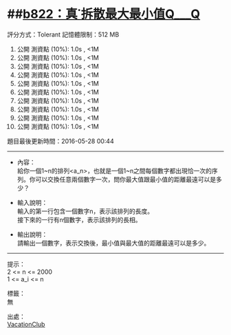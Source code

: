 ##[b822：真˙拆散最大最小值Q___Q](http://zerojudge.tw/ShowProblem?problemid=b822)
======
評分方式：Tolerant 
記憶體限制：512 MB

1. 公開 測資點 (10%): 1.0s , <1M
2. 公開 測資點 (10%): 1.0s , <1M
3. 公開 測資點 (10%): 1.0s , <1M
4. 公開 測資點 (10%): 1.0s , <1M
5. 公開 測資點 (10%): 1.0s , <1M
6. 公開 測資點 (10%): 1.0s , <1M
7. 公開 測資點 (10%): 1.0s , <1M
8. 公開 測資點 (10%): 1.0s , <1M
9. 公開 測資點 (10%): 1.0s , <1M
10. 公開 測資點 (10%): 1.0s , <1M

題目最後更新時間：2016-05-28 00:44 

- - -
* 內容：  
	給你一個1~n的排列<a_n>，也就是一個1~n之間每個數字都出現恰一次的序列。你可以交換任意兩個數字一次，問你最大值跟最小值的距離最遠可以是多少？

* 輸入說明：  
	輸入的第一行包含一個數字n，表示該排列的長度。  
	接下來的一行有n個數字，表示該排列的長相。
* 輸出說明：  
	請輸出一個數字，表示交換後，最小值與最大值的距離最遠可以是多少。

- - -
提示：  
	2 <= n <= 2000  
	1 <= a_i <= n

標籤：  
	無

出處：  
	[VacationClub](http://zerojudge.tw/UserStatistic?account=VacationClub)